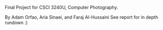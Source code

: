 Final Project for CSCI 3240U, Computer Photography.

By Adam Orfao, Aria Sinaei, and Faraj Al-Hussaini
See report for in depth rundown :)
